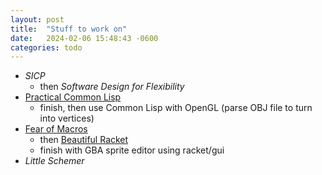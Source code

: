 ```yaml
---
layout: post
title:  "Stuff to work on"
date:   2024-02-06 15:48:43 -0600
categories: todo
---
```

* *SICP*
	* then *Software Design for Flexibility*
* [Practical Common Lisp](https://gigamonkeys.com/book/practical-parsing-binary-files)
	* finish, then use Common Lisp with OpenGL (parse OBJ file to turn into vertices)
* [Fear of Macros](https://www.greghendershott.com/fear-of-macros/)
	* then [Beautiful Racket](https://beautifulracket.com/)
	* finish with GBA sprite editor using racket/gui
* *Little Schemer*

